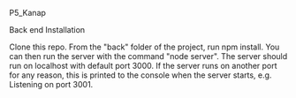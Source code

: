 P5_Kanap

Back end Installation

Clone this repo. From the "back" folder of the project, run npm install. You can then run the server with the command "node server". The server should run on localhost with default port 3000. If the server runs on another port for any reason, this is printed to the console when the server starts, e.g. Listening on port 3001.